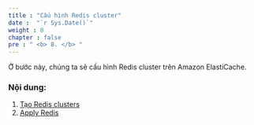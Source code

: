 ```yaml
---
title : "Cấu hình Redis cluster"
date :  "`r Sys.Date()`" 
weight : 8
chapter : false
pre : " <b> 8. </b> "
---
```



Ở bước này, chúng ta sẽ cấu hình Redis cluster trên Amazon ElastiCache.

### Nội dung:
  1. [Tạo Redis clusters](./8.1-createcluster)
  2. [Apply Redis](./8.2-applyredis/)
